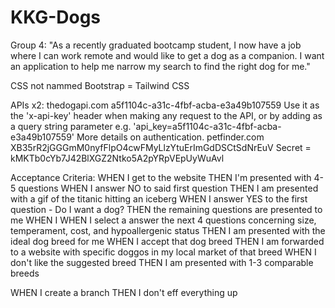 # KKG-Dogs
Group 4: "As a recently graduated bootcamp student, I now have a job where I can work remote and would like to get a dog as a companion. I want an application to help me narrow my search to find the right dog for me."

CSS not nammed Bootstrap = Tailwind CSS

APIs x2:
thedogapi.com
a5f1104c-a31c-4fbf-acba-e3a49b107559
Use it as the 'x-api-key' header when making any request to the API, or by adding as a query string parameter e.g. 'api_key=a5f1104c-a31c-4fbf-acba-e3a49b107559' More details on authentication.
petfinder.com
XB35rR2jGGGmM0nyfFlpO4cwFMyLlzYtuErImGdDSCtSdNrEuV
Secret = kMKTb0cYb7J42BlXGZ2Ntko5A2pYRpVEpUyWuAvl

Acceptance Criteria:
WHEN I get to the website
THEN I'm presented with 4-5 questions
WHEN I answer NO to said first question
THEN I am presented with a gif of the titanic hitting an iceberg
WHEN I answer YES to the first question  - Do I want a dog?
THEN the remaining questions are presented to me
WHEN I 
WHEN I select a answer the next 4 questions concerning size, temperament, cost, and hypoallergenic status
THEN I am presented with the ideal dog breed for me
WHEN I accept that dog breed
THEN I am forwarded to a website with specific doggos in my local market of that breed
WHEN I don't like the suggested breed
THEN I am presented with 1-3 comparable breeds

WHEN I create a branch
THEN I don't eff everything up


